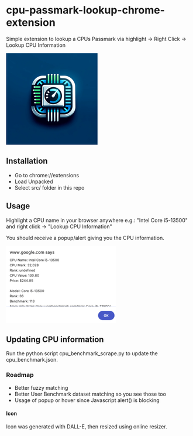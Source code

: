 # cpu-passmark-lookup-chrome-extension

Simple extension to lookup a CPUs Passmark via highlight -> Right Click -> Lookup CPU Information

![Icon](images/icon_min.png)

## Installation

- Go to chrome://extensions
- Load Unpacked
- Select src/ folder in this repo

## Usage

Highlight a CPU name in your browser anywhere e.g.: "Intel Core i5-13500" and right click -> "Lookup CPU Information"

You should receive a popup/alert giving you the CPU information.

![Preview](images/alert_preview.png)

## Updating CPU information

Run the python script cpu_benchmark_scrape.py to update the cpu_benchmark.json.

### Roadmap

- Better fuzzy matching
- Better User Benchmark dataset matching so you see those too
- Usage of popup or hover since Javascript alert() is blocking


#### Icon

Icon was generated with DALL-E, then resized using online resizer.
